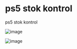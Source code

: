 # ps5 stok kontrol
 ps5 stok kontrol
 
 ![image](https://user-images.githubusercontent.com/13854886/192148914-ccf31ace-b1e4-407b-96f6-758ea30279a6.png)
 
 ![image](https://user-images.githubusercontent.com/13854886/192149674-5ee19646-207c-4418-8f4d-248d8da68ba4.png)


